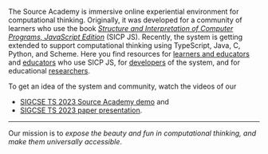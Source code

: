 The Source Academy is immersive online experiential environment for computational thinking. Originally, it was developed for a community of learners who use the book [*Structure and Interpretation of Computer Programs, JavaScript Edition*](https://sourceacademy.org/sicpjs/) (SICP JS). Recently, the system is getting extended to support computational thinking using TypeScript, Java, C, Python, and Scheme.  Here you find resources for [learners and educators](https://about.sourceacademy.org/learner/README.html) and [educators](https://about.sourceacademy.org/educator/README.html) who use SICP JS, for [developers](https://about.sourceacademy.org/developer/README.html) of the system, and for educational [researchers](https://about.sourceacademy.org/research/README.html). <!-- use full URLs for these three references here -->

To get an idea of the system and community, watch the videos of our
* [SIGCSE TS 2023 Source Academy demo](https://www.youtube.com/watch?v=s_UPhAT25fo) and
* [SIGCSE TS 2023 paper presentation](https://www.youtube.com/watch?v=herwKTpNeDE).

-----------------

Our mission is to *expose the beauty and fun in computational thinking, and make them universally accessible*.
